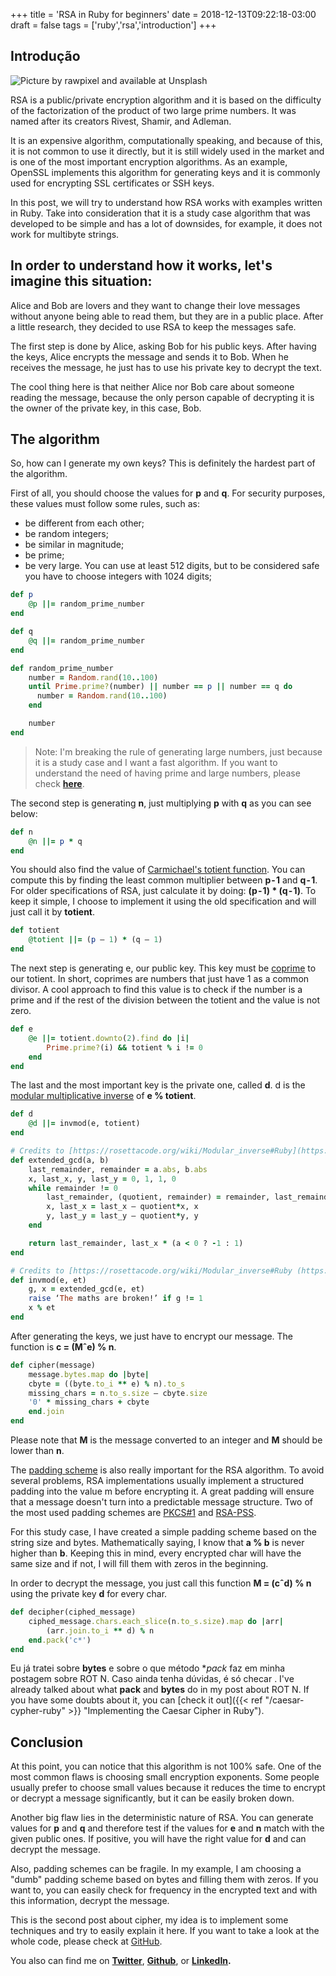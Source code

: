 +++
title = 'RSA in Ruby for beginners'
date = 2018-12-13T09:22:18-03:00
draft = false
tags = ['ruby','rsa','introduction']
+++

## Introdução

![Picture by [rawpixel](https://unsplash.com/@rawpixel?utm_source=medium&utm_medium=referral) and available at [Unsplash](https://unsplash.com?utm_source=medium&utm_medium=referral)](https://cdn-images-1.medium.com/max/8000/0*jySVcIvNiplrN6kx)

RSA is a public/private encryption algorithm and it is based on the difficulty of the factorization of the product of two large prime numbers. It was named after its creators Rivest, Shamir, and Adleman.

It is an expensive algorithm, computationally speaking, and because of this, it is not common to use it directly, but it is still widely used in the market and is one of the most important encryption algorithms. As an example, OpenSSL implements this algorithm for generating keys and it is commonly used for encrypting SSL certificates or SSH keys.

In this post, we will try to understand how RSA works with examples written in Ruby. Take into consideration that it is a study case algorithm that was developed to be simple and has a lot of downsides, for example, it does not work for multibyte strings.

## In order to understand how it works, let's imagine this situation:

Alice and Bob are lovers and they want to change their love messages without anyone being able to read them, but they are in a public place. After a little research, they decided to use RSA to keep the messages safe.

The first step is done by Alice, asking Bob for his public keys. After having the keys, Alice encrypts the message and sends it to Bob. When he receives the message, he just has to use his private key to decrypt the text.


The cool thing here is that neither Alice nor Bob care about someone reading the message, because the only person capable of decrypting it is the owner of the private key, in this case, Bob.

## The algorithm

So, how can I generate my own keys? This is definitely the hardest part of the algorithm.

First of all, you should choose the values for **p** and **q**. For security purposes, these values must follow some rules, such as:
* be different from each other;
* be random integers;
* be similar in magnitude;
* be prime;
* be very large. You can use at least 512 digits, but to be considered safe you have to choose integers with 1024 digits;

```ruby
def p
    @p ||= random_prime_number
end

def q
    @q ||= random_prime_number
end

def random_prime_number
    number = Random.rand(10..100)
    until Prime.prime?(number) || number == p || number == q do
      number = Random.rand(10..100)
    end

    number
end
```

>  Note: I'm breaking the rule of generating large numbers, just because it is a study case and I want a fast algorithm. If you want to understand the need of having prime and large numbers, please check **[here](https://pt.wikipedia.org/wiki/Fatora%C3%A7%C3%A3o_de_inteiros)**.

The second step is generating **n**, just multiplying **p** with **q** as you can see below:

```ruby
def n
    @n ||= p * q
end
```

You should also find the value of [Carmichael's totient function](https://medium.com/r/?url=https%3A%2F%2Fen.wikipedia.org%2Fwiki%2FCarmichael%2527s_totient_function). You can compute this by finding the least common multiplier between **p - 1** and **q - 1**. For older specifications of RSA, just calculate it by doing: **(p - 1) * (q - 1)**. To keep it simple, I choose to implement it using the old specification and will just call it by **totient**.

```ruby
def totient
    @totient ||= (p — 1) * (q — 1)
end
```

The next step is generating e, our public key. This key must be [coprime](https://medium.com/r/?url=https%3A%2F%2Fen.wikipedia.org%2Fwiki%2FCoprime) to our totient. In short, coprimes are numbers that just have 1 as a common divisor. A cool approach to find this value is to check if the number is a prime and if the rest of the division between the totient and the value is not zero.

```ruby
def e
    @e ||= totient.downto(2).find do |i|
        Prime.prime?(i) && totient % i != 0
    end
end
```

The last and the most important key is the private one, called **d**. d is the [modular multiplicative inverse](https://medium.com/r/?url=https%3A%2F%2Fen.wikipedia.org%2Fwiki%2FModular_multiplicative_inverse) of **e % totient**.

```ruby
def d
    @d ||= invmod(e, totient)
end

# Credits to [https://rosettacode.org/wiki/Modular_inverse#Ruby](https://rosettacode.org/wiki/Modular_inverse#Ruby)
def extended_gcd(a, b)
    last_remainder, remainder = a.abs, b.abs
    x, last_x, y, last_y = 0, 1, 1, 0
    while remainder != 0
        last_remainder, (quotient, remainder) = remainder, last_remainder.divmod(remainder)
        x, last_x = last_x — quotient*x, x
        y, last_y = last_y — quotient*y, y
    end

    return last_remainder, last_x * (a < 0 ? -1 : 1)
end

# Credits to [https://rosettacode.org/wiki/Modular_inverse#Ruby (https://rosettacode.org/wiki/Modular_inverse#Ruby)
def invmod(e, et)
    g, x = extended_gcd(e, et)
    raise ‘The maths are broken!’ if g != 1
    x % et
end
```

After generating the keys, we just have to encrypt our message. The function is **c = (Mˆe) % n**.

```ruby
def cipher(message)
    message.bytes.map do |byte|
    cbyte = ((byte.to_i ** e) % n).to_s
    missing_chars = n.to_s.size — cbyte.size
    '0' * missing_chars + cbyte
    end.join
end
```

Please note that **M** is the message converted to an integer and **M** should be lower than **n**.

The [padding scheme](https://medium.com/r/?url=https%3A%2F%2Fen.wikipedia.org%2Fwiki%2FPadding_%28cryptography%29) is also really important for the RSA algorithm. To avoid several problems, RSA implementations usually implement a structured padding into the value m before encrypting it. A great padding will ensure that a message doesn't turn into a predictable message structure. Two of the most used padding schemes are [PKCS#1](https://medium.com/r/?url=https%3A%2F%2Fen.wikipedia.org%2Fwiki%2FPKCS1) and [RSA-PSS](https://medium.com/r/?url=https%3A%2F%2Fen.wikipedia.org%2Fwiki%2FRSA-PSS).

For this study case, I have created a simple padding scheme based on the string size and bytes. Mathematically saying, I know that **a % b** is never higher than **b**. Keeping this in mind, every encrypted char will have the same size and if not, I will fill them with zeros in the beginning.

In order to decrypt the message, you just call this function **M = (cˆd) % n** using the private key **d** for every char.

```ruby
def decipher(ciphed_message)
    ciphed_message.chars.each_slice(n.to_s.size).map do |arr|
        (arr.join.to_i ** d) % n
    end.pack('c*')
end
```

Eu já tratei sobre **bytes** e sobre o que método **pack* faz em minha postagem sobre ROT N. Caso ainda tenha dúvidas, é só checar .
I've already talked about what **pack** and **bytes** do in my post about ROT N. If you have some doubts about it, you can [check it out]({{< ref "/caesar-cypher-ruby" >}} "Implementing the Caesar Cipher in Ruby").

## Conclusion

At this point, you can notice that this algorithm is not 100% safe. One of the most common flaws is choosing small encryption exponents. Some people usually prefer to choose small values because it reduces the time to encrypt or decrypt a message significantly, but it can be easily broken down.

Another big flaw lies in the deterministic nature of RSA. You can generate values for **p** and **q** and therefore test if the values for **e** and **n** match with the given public ones. If positive, you will have the right value for **d** and can decrypt the message.

Also, padding schemes can be fragile. In my example, I am choosing a "dumb" padding scheme based on bytes and filling them with zeros. If you want to, you can easily check for frequency in the encrypted text and with this information, decrypt the message.

This is the second post about cipher, my idea is to implement some techniques and try to easily explain it here. If you want to take a look at the whole code, please check at [GitHub]((https://github.com/mfbmina/cipher_studies/blob/master/rsa.rb)).

You also can find me on **[Twitter](https://twitter.com/mfbmina)**, **[Github](https://github.com/mfbmina)**, or **[LinkedIn](https://www.linkedin.com/in/mfbmina/).**
